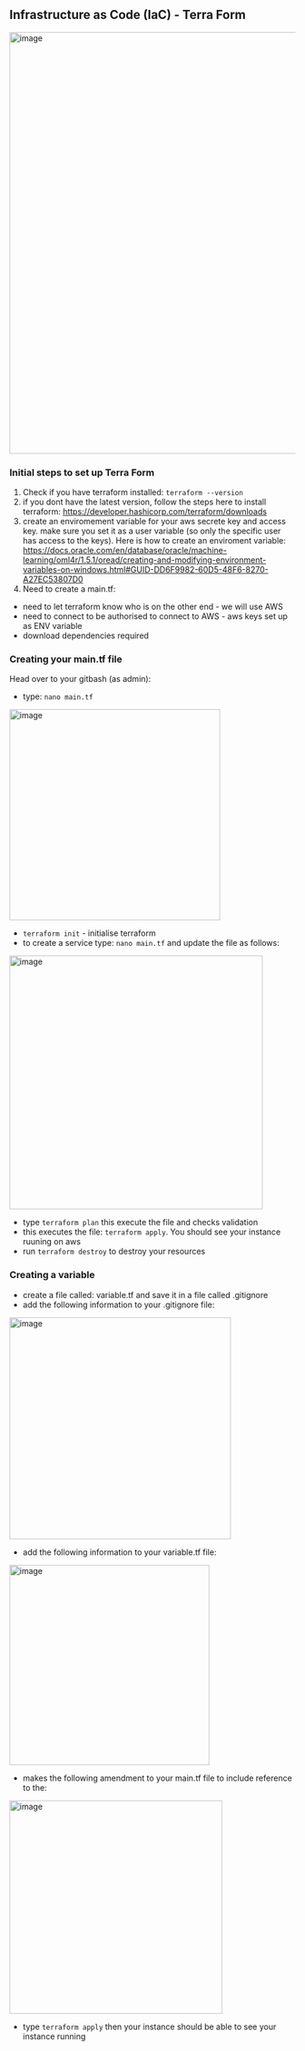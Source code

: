 ## Infrastructure as Code (IaC) - Terra Form


<img width="741" alt="image" src="https://github.com/MutiatOba/iac_terraform/assets/118978642/a4400756-cf8c-4e63-8512-f67ba749d185">

### Initial steps to set up Terra Form

1. Check if you have terraform installed: ```terraform --version```
2. if you dont have the latest version, follow the steps here to install terraform: https://developer.hashicorp.com/terraform/downloads
3. create an enviromement variable for your aws secrete key and access key. make sure you set it as a user variable (so only the specific user has access to the keys). Here is how to create an enviroment variable: https://docs.oracle.com/en/database/oracle/machine-learning/oml4r/1.5.1/oread/creating-and-modifying-environment-variables-on-windows.html#GUID-DD6F9982-60D5-48F6-8270-A27EC53807D0
4. Need to create a main.tf: 
- need to let terraform know who is on the other end - we will use AWS
- need to connect to be authorised to connect to AWS - aws keys set up as ENV variable
- download dependencies required 

### Creating your main.tf file

Head over to your gitbash (as admin):

- type: ```nano main.tf```
<img width="371" alt="image" src="https://github.com/MutiatOba/iac_terraform/assets/118978642/9aa9e3dd-70bd-4e6f-9b3d-4c80c2cd710d">

- ```terraform init``` - initialise terraform
- to create a service type: ```nano main.tf``` and update the file as follows:
<img width="446" alt="image" src="https://github.com/MutiatOba/iac_terraform/assets/118978642/0c0928b6-f335-4c56-9ba9-fb9775602667">

- type ```terraform plan``` this execute the file and checks validation
- this executes the file: ```terraform apply```. You should see your instance ruuning on aws
- run ```terraform destroy``` to destroy your resources 


### Creating a variable

- create a file called: variable.tf and save it in a file called .gitignore
- add the following information to your .gitignore file:

<img width="390" alt="image" src="https://github.com/MutiatOba/iac_terraform/assets/118978642/8e57b0c9-652e-4bad-a173-4730822b7d33">

- add the following information to your variable.tf file:

<img width="352" alt="image" src="https://github.com/MutiatOba/iac_terraform/assets/118978642/d03e91de-e6b3-4c1d-96e3-353078370d0b">

- makes the following amendment to your main.tf file to include reference to the:
<img width="375" alt="image" src="https://github.com/MutiatOba/iac_terraform/assets/118978642/07cc3ec5-00c8-42a6-a704-50c2f375e5cf">

- type ```terraform apply``` then your instance should be able to see your instance running 
